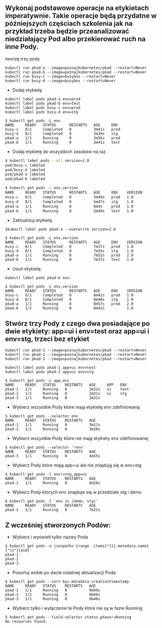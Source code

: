 ## Wykonaj podstawowe operacje na etykietach imperatywnie. Takie operacje będą przydatne w późniejszych częściach szkolenia jak na przykład trzeba będzie przeanalizować niedziałający Pod albo przekierować ruch na inne Pody.

tworzę trzy pody

```
kubectl run pkad-a --image=poznajkubernetes/pkad --restart=Never
kubectl run pkad-b --image=poznajkubernetes/pkad --restart=Never
kubectl run busy-c --image=busybox --restart=Never
kubectl run busy-d --image=busybox --restart=Never
```

- Dodaj etykietę
```
kubectl label pods pkad-a env=prod
kubectl label pods pkad-b env=test
kubectl label pods busy-c env=prod
kubectl label pods busy-d env=stg
```
```
$ kubectl get pods -L env
NAME     READY   STATUS      RESTARTS   AGE     ENV
busy-c   0/1     Completed   0          3m41s   prod
busy-d   0/1     Completed   0          3m39s   stg
pkad-a   1/1     Running     0          3m56s   prod
pkad-b   1/1     Running     0          3m41s   test
```
- Dodaj etykietę do wszystkich zasobów na raz
  
```bash
$ kubectl label pods --all version=1.0
pod/busy-c labeled
pod/busy-d labeled
pod/pkad-a labeled
pod/pkad-b labeled

$ kubectl get pods -L env,version
NAME     READY   STATUS      RESTARTS   AGE     ENV    VERSION
busy-c   0/1     Completed   0          5m49s   prod   1.0
busy-d   0/1     Completed   0          5m47s   stg    1.0
pkad-a   1/1     Running     0          6m4s    prod   1.0
pkad-b   1/1     Running     0          5m49s   test   1.0

```
- Zaktualizuj etykietę
```
$kubectl label pods pkad-a --overwrite version=2.0

$ kubectl get pods -L env,version
NAME     READY   STATUS      RESTARTS   AGE     ENV    VERSION
busy-c   0/1     Completed   0          7m37s   prod   1.0
busy-d   0/1     Completed   0          7m35s   stg    1.0
pkad-a   1/1     Running     0          7m52s   prod   2.0
pkad-b   1/1     Running     0          7m37s   test   1.0
```

- Usuń etykietę
```
kubectl label pods pkad-b env-

$ kubectl get pods -L env,version
NAME     READY   STATUS      RESTARTS   AGE     ENV    VERSION
busy-c   0/1     Completed   0          8m42s   prod   1.0
busy-d   0/1     Completed   0          8m40s   stg    1.0
pkad-a   1/1     Running     0          8m57s   prod   2.0
pkad-b   1/1     Running     0          8m42s          1.0
```

## Stwórz trzy Pody z czego dwa posiadające po dwie etykiety: app=ui i env=test oraz app=ui i env=stg, trzeci bez etykiet

```
kubectl run pkad-1 --image=poznajkubernetes/pkad --restart=Never
kubectl run pkad-2 --image=poznajkubernetes/pkad --restart=Never
kubectl run pkad-3 --image=poznajkubernetes/pkad --restart=Never

kubectl label pods pkad-1 app=ui env=test
kubectl label pods pkad-2 app=ui env=stg

$ kubectl get pods -L app,env
NAME     READY   STATUS    RESTARTS   AGE     APP   ENV
pkad-1   1/1     Running   0          2m32s   ui    test
pkad-2   1/1     Running   0          2m31s   ui    stg
pkad-3   1/1     Running   0          2m31s    
```
- Wybierz wszystkie Pody które mają etykietę env zdefiniowaną

```
$ kubectl get pods --selector env
NAME     READY   STATUS    RESTARTS   AGE
pkad-1   1/1     Running   0          3m11s
pkad-2   1/1     Running   0          3m10s
```

- Wybierz wszystkie Pody które nie mają etykiety env zdefiniowanej

```
$ kubectl get pods --selector '!env'
NAME     READY   STATUS    RESTARTS   AGE
pkad-3   1/1     Running   0          4m15s
```

- Wybierz Pody które mają app=ui ale nie znajdują się w env=stg

```
$ kubectl get pods -l env!=stg,app=ui
NAME     READY   STATUS    RESTARTS   AGE
pkad-1   1/1     Running   0          6m28s
```

- Wybierz Pody których env znajduje się w przedziale stg i demo

```
$ kubectl get pods -l 'env in (demo, stg)'
NAME     READY   STATUS    RESTARTS   AGE
pkad-2   1/1     Running   0          7m22s
```

## Z wcześniej stworzonych Podów:
- Wybierz i wyświetl tylko nazwy Poda

```
$ kubectl get pods -o jsonpath='{range .items[*]}{.metadata.name}{"\n"}{end}'
pkad-1
pkad-2
pkad-3
```
- Posortuj widok po dacie ostatniej aktualizacji Poda

```
$ kubectl get pods --sort-by=.metadata.creationTimestamp
NAME     READY   STATUS    RESTARTS   AGE
pkad-1   1/1     Running   0          9m49s
pkad-2   1/1     Running   0          9m48s
pkad-3   1/1     Running   0          9m48s
```
- Wybierz tylko i wyłączenie te Pody które nie są w fazie Running
```
$ kubectl get pods --field-selector status.phase!=Running
No resources found.
```

